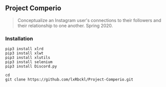 ## Project Comperio
> Conceptualize an Instagram user's connections to their followers and their relationship to one another. Spring 2020.

### Installation
```
pip3 install xlrd
pip3 install xlwt
pip3 install xlutils
pip3 install selenium
pip3 install Discord.py

cd
git clone https://github.com/lxRbckl/Project-Comperio.git
```
